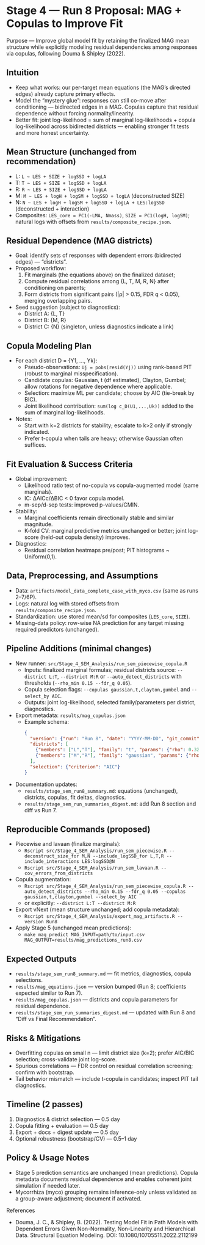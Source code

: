 # Stage 4 — Run 8 Proposal: MAG + Copulas to Improve Fit

Purpose — Improve global model fit by retaining the finalized MAG mean structure while explicitly modeling residual dependencies among responses via copulas, following Douma & Shipley (2022).

## Intuition
- Keep what works: our per-target mean equations (the MAG’s directed edges) already capture primary effects.
- Model the “mystery glue”: responses can still co-move after conditioning — bidirected edges in a MAG. Copulas capture that residual dependence without forcing normality/linearity.
- Better fit: joint log-likelihood = sum of marginal log-likelihoods + copula log-likelihood across bidirected districts — enabling stronger fit tests and more honest uncertainty.

## Mean Structure (unchanged from recommendation)
- L: `L ~ LES + SIZE + logSSD + logLA`
- T: `T ~ LES + SIZE + logSSD + logLA`
- R: `R ~ LES + SIZE + logSSD + logLA`
- M: `M ~ LES + logH + logSM + logSSD + logLA` (deconstructed SIZE)
- N: `N ~ LES + logH + logSM + logSSD + logLA + LES:logSSD` (deconstructed + interaction)
- Composites: `LES_core = PC1(-LMA, Nmass)`, `SIZE = PC1(logH, logSM)`; natural logs with offsets from `results/composite_recipe.json`.

## Residual Dependence (MAG districts)
- Goal: identify sets of responses with dependent errors (bidirected edges) — “districts”.
- Proposed workflow:
  1) Fit marginals (the equations above) on the finalized dataset;
  2) Compute residual correlations among {L, T, M, R, N} after conditioning on parents;
  3) Form districts from significant pairs (|ρ| > 0.15, FDR q < 0.05), merging overlapping pairs.
- Seed suggestion (subject to diagnostics):
  - District A: {L, T}
  - District B: {M, R}
  - District C: {N} (singleton, unless diagnostics indicate a link)

## Copula Modeling Plan
- For each district D = {Y1, ..., Yk}:
  - Pseudo-observations: `Uj = pobs(resid(Yj))` using rank-based PIT (robust to marginal misspecification).
  - Candidate copulas: Gaussian, t (df estimated), Clayton, Gumbel; allow rotations for negative dependence where applicable.
  - Selection: maximize ML per candidate; choose by AIC (tie-break by BIC).
  - Joint likelihood contribution: `sum(log c_D(U1,...,Uk))` added to the sum of marginal log-likelihoods.
- Notes:
  - Start with k=2 districts for stability; escalate to k>2 only if strongly indicated.
  - Prefer t-copula when tails are heavy; otherwise Gaussian often suffices.

## Fit Evaluation & Success Criteria
- Global improvement:
  - Likelihood ratio test of no-copula vs copula-augmented model (same marginals).
  - IC: ΔAICc/ΔBIC < 0 favor copula model.
  - m-sep/d-sep tests: improved p-values/CMIN.
- Stability:
  - Marginal coefficients remain directionally stable and similar magnitude.
  - K-fold CV: marginal predictive metrics unchanged or better; joint log-score (held-out copula density) improves.
- Diagnostics:
  - Residual correlation heatmaps pre/post; PIT histograms ~ Uniform(0,1).

## Data, Preprocessing, and Assumptions
- Data: `artifacts/model_data_complete_case_with_myco.csv` (same as runs 2–7/6P).
- Logs: natural log with stored offsets from `results/composite_recipe.json`.
- Standardization: use stored mean/sd for composites (`LES_core`, `SIZE`).
- Missing-data policy: row-wise NA prediction for any target missing required predictors (unchanged).

## Pipeline Additions (minimal changes)
- New runner: `src/Stage_4_SEM_Analysis/run_sem_piecewise_copula.R`
  - Inputs: finalized marginal formulas; residual districts source: `--district L:T`, `--district M:R` or `--auto_detect_districts` with thresholds (`--rho_min 0.15 --fdr_q 0.05`).
  - Copula selection flags: `--copulas gaussian,t,clayton,gumbel` and `--select_by AIC`.
  - Outputs: joint log-likelihood, selected family/parameters per district, diagnostics.
- Export metadata: `results/mag_copulas.json`
  - Example schema:
    ```json
    {
      "version": {"run": "Run 8", "date": "YYYY-MM-DD", "git_commit": "<sha>"},
      "districts": [
        {"members": ["L","T"], "family": "t", "params": {"rho": 0.32, "df": 6.1}},
        {"members": ["M","R"], "family": "gaussian", "params": {"rho": 0.18}}
      ],
      "selection": {"criterion": "AIC"}
    }
    ```
- Documentation updates:
  - `results/stage_sem_run8_summary.md`: equations (unchanged), districts, copulas, fit deltas, diagnostics.
  - `results/stage_sem_run_summaries_digest.md`: add Run 8 section and diff vs Run 7.

## Reproducible Commands (proposed)
- Piecewise and lavaan (finalize marginals):
  - `Rscript src/Stage_4_SEM_Analysis/run_sem_piecewise.R --deconstruct_size_for M,N --include_logSSD_for L,T,R --include_interactions LES:logSSD@N`
  - `Rscript src/Stage_4_SEM_Analysis/run_sem_lavaan.R --cov_errors_from_districts`
- Copula augmentation:
  - `Rscript src/Stage_4_SEM_Analysis/run_sem_piecewise_copula.R --auto_detect_districts --rho_min 0.15 --fdr_q 0.05 --copulas gaussian,t,clayton,gumbel --select_by AIC`
  - or explicitly: `--district L:T --district M:R`
- Export vNext (mean structure unchanged; add copula metadata):
  - `Rscript src/Stage_4_SEM_Analysis/export_mag_artifacts.R --version Run8`
- Apply Stage 5 (unchanged mean predictions):
  - `make mag_predict MAG_INPUT=path/to/input.csv MAG_OUTPUT=results/mag_predictions_run8.csv`

## Expected Outputs
- `results/stage_sem_run8_summary.md` — fit metrics, diagnostics, copula selections.
- `results/mag_equations.json` — version bumped (Run 8; coefficients expected similar to Run 7).
- `results/mag_copulas.json` — districts and copula parameters for residual dependence.
- `results/stage_sem_run_summaries_digest.md` — updated with Run 8 and “Diff vs Final Recommendation”.

## Risks & Mitigations
- Overfitting copulas on small n — limit district size (k=2); prefer AIC/BIC selection; cross-validate joint log-score.
- Spurious correlations — FDR control on residual correlation screening; confirm with bootstrap.
- Tail behavior mismatch — include t-copula in candidates; inspect PIT tail diagnostics.

## Timeline (2 passes)
1) Diagnostics & district selection — 0.5 day
2) Copula fitting + evaluation — 0.5 day
3) Export + docs + digest update — 0.5 day
4) Optional robustness (bootstrap/CV) — 0.5–1 day

## Policy & Usage Notes
- Stage 5 prediction semantics are unchanged (mean predictions). Copula metadata documents residual dependence and enables coherent joint simulation if needed later.
- Mycorrhiza (myco) grouping remains inference-only unless validated as a group-aware adjustment; document if activated.

References
- Douma, J. C., & Shipley, B. (2022). Testing Model Fit in Path Models with Dependent Errors Given Non-Normality, Non-Linearity and Hierarchical Data. Structural Equation Modeling. DOI: 10.1080/10705511.2022.2112199
